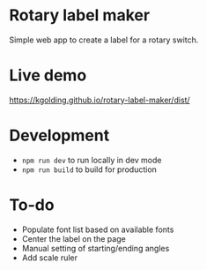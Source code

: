 # Rotary label maker

Simple web app to create a label for a rotary switch.

# Live demo

https://kgolding.github.io/rotary-label-maker/dist/

# Development

* `npm run dev` to run locally in dev mode
* `npm run build` to build for production

# To-do

* Populate font list based on available fonts
* Center the label on the page
* Manual setting of starting/ending angles
* Add scale ruler

